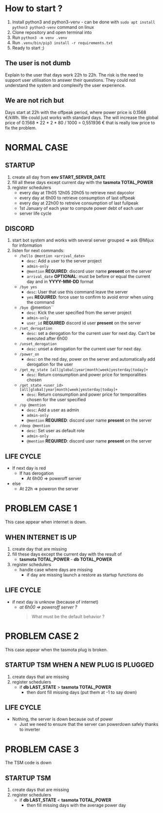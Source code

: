 # How to start ?

1. Install python3 and python3-venv - can be done with `sudo apt install python3 python3-venv` command on linux
2. Clone repository and open terminal into
3. Run `python3 -m venv .venv`
4. Run `.venv/bin/pip3 install -r requirements.txt`
5. Ready to start ;) 


## The user is not dumb

Explain to the user that days work 22h to 22h. The risk is the need to support user utilisation to answer their questions. They could not understand the system and complexify the user experience.

## We are not rich but

Days start at 22h with the offpeak period, where power price is 0.1568 €/kWh. We could just works with standard days. The will increase the global price of 0.1568 * 22 * 2 * 80 / 1000 = 0,551936 € that is really low price to fix the problem.

# NORMAL CASE

## STARTUP

1. create all day from **env START_SERVER_DATE**
2. fill all these days except current day with the **tasmota TOTAL_POWER**
3. register schedulers
    - every day at 11h05 12h05 20h05 to retrieve next daycolor
    - every day at 6h00 to retrieve consumption of last offpeak
    - every day at 22h00 to retreive consumption of last fullpeak
    - 1st January of each year to compute power debt of each user
    - server life cycle

## DISCORD

1. start bot system and works with several server grouped
    => ask @Mijux for information
2. listen for next commands:
    - `/hello @mention <arrival_date>`
        - `desc`: Add a user to the server project
        - `admin-only`
        - `@mention` **REQUIRED**: discord user name **present** on the server
        - `arrival_date` **OPTIONAL**: must be before or equal the current day and in **YYYY-MM-DD** format
    - `/bye yes`
        - `desc`: User that use this command leave the server
        - `yes` **REQUIRED**: force user to confirm to avoid error when using the command
    - `/bye `@mention``
        - `desc`: Kick the user specified from the server project
        - `admin-only`
        - `user_id` **REQUIRED** discord id user **present** on the server
    - `/set_derogation`
        - `desc`: set a derogation for the current user for next day. Can't be executed after 6h00
    - `/unset_derogation`
        - `desc`: unset a derogation for the current user for next day.
    - `/power_on`
        - `desc`: on the red day, power on the server and automatically add derogation for the user
    - `/get_my_state [all|global|year|month|week|yesterday|today]+ `
        - `desc`: Return consumption and power price for temporalities chosen
    - `/get_state <user_id> [all|global|year|month|week|yesterday|today]+`
        - `desc`: Return consumption and power price for temporalities chosen for the user specified
    - `/op @mention`
        - `desc`: Add a user as admin
        - `admin-only`
        - `@mention` **REQUIRED**: discord user name **present** on the server
    - `/deop @mention`
        - `desc`: Set user as default role
        - `admin-only`
        - `@mention` **REQUIRED**: discord user name **present** on the server
    

## LIFE CYCLE

- If next day is red
    - If has derogation
        - At 6h00 => poweroff server
- else
    - At 22h => poweron the server


# PROBLEM CASE 1

This case appear when internet is down.

## WHEN INTERNET IS UP

1. create day that are missing
2. fill these days except the current day with the result of
    - **tasmota TOTAL_POWER** - **db TOTAL_POWER**
3. register schedulers
    - handle case where days are missing
        - if day are missing launch a restore as startup functions do 

## LIFE CYCLE

-   if next day is unknow (because of internet)
    -   *at 6h00 => poweroff server ?*
        > What must be the default behavior ? 

# PROBLEM CASE 2

This case appear when the tasmota plug is broken.

## STARTUP TSM WHEN A NEW PLUG IS PLUGGED

1. create days that are missing
2. register schedulers
    - if **db LAST_STATE** > **tasmota TOTAL_POWER**
        - then dont fill missing days (put them at -1 to say down)

## LIFE CYCLE

-   Nothing, the server is down because out of power
    - Just we need to ensure that the server can powerdown safely thanks to inverter

# PROBLEM CASE 3

The TSM code is down

## STARTUP TSM

1. create days that are missing
2. register schedulers
    - if **db LAST_STATE** < **tasmota TOTAL_POWER**
        - then fill missing days with the average power day